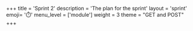 +++
title = 'Sprint 2'
description = 'The plan for the sprint'
layout = 'sprint'
emoji= '⏱️'
menu_level = ['module']
weight = 3
theme = "GET and POST"
+++


